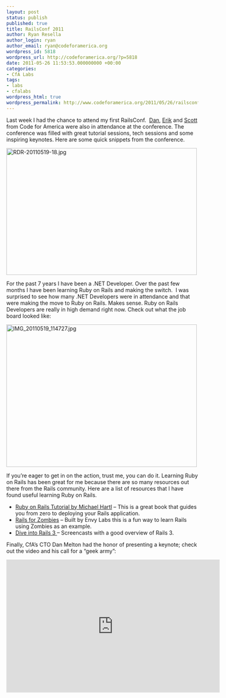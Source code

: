 ```yaml
---
layout: post
status: publish
published: true
title: RailsConf 2011
author: Ryan Resella
author_login: ryan
author_email: ryan@codeforamerica.org
wordpress_id: 5818
wordpress_url: http://codeforamerica.org/?p=5818
date: 2011-05-26 11:53:53.000000000 +00:00
categories:
- CfA Labs
tags:
- labs
- cfalabs
wordpress_html: true
wordpress_permalink: http://www.codeforamerica.org/2011/05/26/railsconf-2011/
---
```


<p>Last week I had the chance to attend my first RailsConf.  <a href="http://codeforamerica.org/author/dan" target="_blank">Dan</a>, <a href="http://codeforamerica.org/author/erik/" target="_blank">Erik</a> and <a href="http://codeforamerica.org/author/scott/" target="_blank">Scott</a> from Code for America were also in attendance at the conference. The conference was filled with great tutorial sessions, tech sessions and some inspiring keynotes. Here are some quick snippets from the conference.</p>
<p><a href="http://www.flickr.com/photos/lastminuteracer/5753144438/" title="RDR-20110519-18.jpg by Ryan Resella, on Flickr"><img alt="RDR-20110519-18.jpg" class="aligncenter" height="333" src="http://farm3.static.flickr.com/2465/5753144438_b0898dbaa4.jpg" width="500"/></a></p>
<p>For the past 7 years I have been a .NET Developer. Over the past few months I have been learning Ruby on Rails and making the switch.  I was surprised to see how many .NET Developers were in attendance and that were making the move to Ruby on Rails. Makes sense. Ruby on Rails Developers are really in high demand right now. Check out what the job board looked like:</p>
<p><a href="http://www.flickr.com/photos/lastminuteracer/5752600985/" title="IMG_20110519_114727.jpg by Ryan Resella, on Flickr"><img alt="IMG_20110519_114727.jpg" class="aligncenter" height="374" src="http://farm3.static.flickr.com/2634/5752600985_6073b8e72a.jpg" width="500"/></a></p>
<p>If you’re eager to get in on the action, trust me, you can do it. Learning Ruby on Rails has been great for me because there are so many resources out there from the Rails community. Here are a list of resources that I have found useful learning Ruby on Rails.</p>
<ul>
<li><a href="http://ruby.railstutorial.org/" target="_blank">Ruby on Rails Tutorial by Michael Hartl</a> – This is a great book that guides you from zero to deploying your Rails application.</li>
<li><a href="http://railsforzombies.org/" target="_blank">Rails for Zombies</a> – Built by Envy Labs this is a fun way to learn Rails using Zombies as an example.</li>
<li><a href="http://rubyonrails.org/screencasts/rails3/" target="_blank">Dive into Rails 3 </a> – Screencasts with a good overview of Rails 3.</li>
</ul>
<p>Finally, CfA’s CTO Dan Melton had the honor of presenting a keynote; check out the video and his call for a “geek army”:</p>
<p><iframe allowfullscreen="" frameborder="0" height="349" src="http://www.youtube.com/embed/CrjUts20bsU" width="560"></iframe></p>
